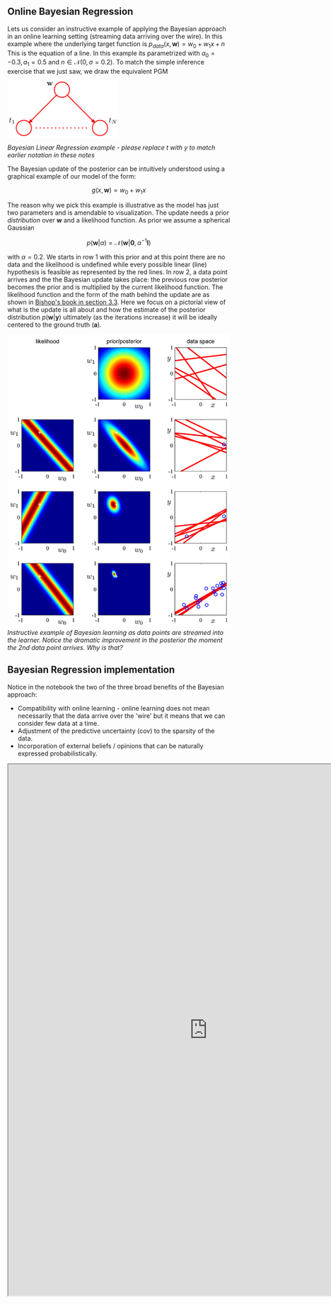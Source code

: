 ## Online Bayesian Regression

Lets us consider an instructive example of applying the Bayesian approach in an online learning setting (streaming data arriving over the wire). In this example where the underlying target function is $p_{data}(x, \mathbf w) = w_0 + w_1 x + n$ This is the equation of a line. In this example its parametrized with $a_0=-0.3, a_1=0.5$ and $n \in \mathcal N(0, \sigma=0.2)$. To match the simple inference exercise that we just saw, we draw the equivalent PGM

<img src="images/Figure8.3.png" width="250" align="center">

*Bayesian Linear Regression example - please replace $t$ with $y$ to match earlier notation in these notes*
 
The Bayesian update of the posterior can be intuitively understood using a graphical example of our model of the form:

$$g(x,\mathbf{w})= w_0 + w_1 x$$

The reason why we pick this example is illustrative as the model has just two parameters and is amendable to visualization. The update needs a prior _distribution_ over $\mathbf w$ and a likelihood function. As prior we assume a spherical Gaussian 

$$p(\mathbf w | \alpha) = \mathcal N(\mathbf w | \mathbf 0, \alpha^{-1} \mathbf I)$$

with $\alpha = 0.2$. We starts in row 1 with this prior and at this point there are no data and the likelihood is undefined while every possible linear (line) hypothesis is feasible as represented by the red lines. In row 2, a data point arrives and the the Bayesian update takes place: the previous row posterior becomes the prior and is multiplied by the current likelihood function. The likelihood function and the form of the math behind the update are as shown in [Bishop's book in section 3.3](https://www.microsoft.com/en-us/research/uploads/prod/2006/01/Bishop-Pattern-Recognition-and-Machine-Learning-2006.pdf). Here we focus on a pictorial view of what is the update is all about and how the estimate of the posterior distribution $p(\mathbf w | \mathbf y)$ ultimately (as the iterations increase) it will be ideally centered to the ground truth ($\mathbf a$).

![Figure3.7-bishop](images/Figure3.7.png)
*Instructive example of Bayesian learning as data points are streamed into the learner. Notice the dramatic improvement in the posterior the moment the 2nd data point arrives. Why is that?*


## Bayesian Regression implementation

Notice in the notebook the two of the three broad benefits of the Bayesian approach:

* Compatibility with online learning - online learning does not mean necessarily that the data arrive over the 'wire' but it means that we can consider few data at a time. 
* Adjustment of the predictive uncertainty (cov) to the sparsity of the data.
* Incorporation of external beliefs / opinions that can be naturally expressed probabilistically. 

<iframe src="https://nbviewer.jupyter.org/github/pantelis/PRML/blob/master/notebooks/ch03b_Bayesian_Regression.ipynb" width="900" height="1200"></iframe>
